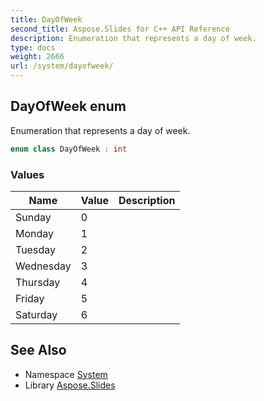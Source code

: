 ```yaml
---
title: DayOfWeek
second_title: Aspose.Slides for C++ API Reference
description: Enumeration that represents a day of week.
type: docs
weight: 2666
url: /system/dayofweek/
---
```

## DayOfWeek enum


Enumeration that represents a day of week.

```cpp
enum class DayOfWeek : int
```

### Values

| Name | Value | Description |
| --- | --- | --- |
| Sunday | 0 |  |
| Monday | 1 |  |
| Tuesday | 2 |  |
| Wednesday | 3 |  |
| Thursday | 4 |  |
| Friday | 5 |  |
| Saturday | 6 |  |

## See Also

* Namespace [System](../)
* Library [Aspose.Slides](../../)